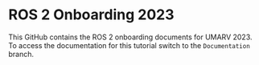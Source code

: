 # ROS 2 Onboarding 2023
This GitHub contains the ROS 2 onboarding documents for UMARV 2023.\
To access the documentation for this tutorial switch to the `Documentation` branch.
